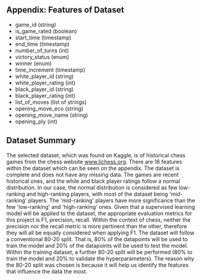## Appendix: Features of Dataset
* game_id (string)
* is_game_rated (boolean)
* start_time (timestamp)
*	end_time (timestamp) 
*	number_of_turns (int)
*	victory_status (enum) 
*	winner (enum)
*	time_increment (timestamp) 
*	white_player_id (string) 
*	white_player_rating (int) 
*	black_player_id (string) 
*	black_player_rating (int)
*	list_of_moves (list of strings) 
*	opening_move_eco (string)
*	opening_move_name (string) 
*	opening_ply (int)

## Dataset Summary 

The selected dataset, which was found on Kaggle, is  of historical chess games from the chess website www.lichess.org. There are 16 features within the dataset which can be seen on the appendix.  The dataset is complete and does not have any missing data. The games are recent historical ones, and the while and black player ratings follow a normal distribution. In our case, the normal distribution is considered as few low-ranking and high-ranking players, with most of the dataset being 'mid-ranking' players. The 'mid-ranking' players have more significance than the few 'low-ranking' and 'high-ranking' ones.  Given that a supervised learning model will be applied to the dataset, the appropriate evaluation metrics for this project is F1, precision, recall. Within the context of chess, neither the precision nor the recall metric is more pertinent than the other, therefore they will all be equally considered when applying F1. The dataset will follow a conventional 80-20 split. That is, 80% of the datapoints will be used to train the model and 20% of the datapoints will be used to test the model. Within the training dataset, a further 80-20 split will be performed (80% to train the model and 20% to validate the hyperparameters). The reason why the 80-20 split was chosen is because it will help us identify the features that influence the data the most.

